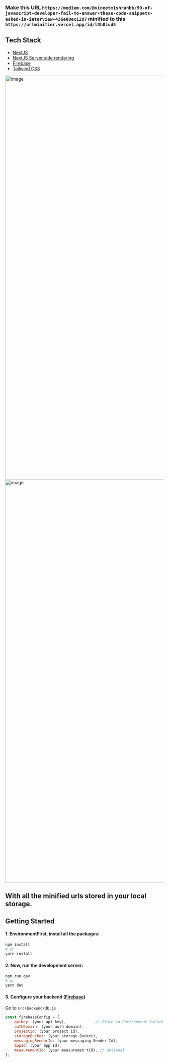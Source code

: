### Make this URL `https://medium.com/@vineetmishrahbk/90-of-javascript-developer-fail-to-answer-these-code-snippets-asked-in-interview-436e00ec1287` minified to this `https://urlminifier.vercel.app/id/l3h0iud5`

## Tech Stack

- [NextJS](https://nextjs.org/)
- [NextJS Server side rendering](https://nextjs.org/docs/basic-features/data-fetching/get-server-side-props)
- [Firebase](https://firebase.google.com/)
- [Tailwind CSS](https://tailwindcss.com/)

<img width="1280" alt="image" src="https://user-images.githubusercontent.com/91727830/172045752-6770f18d-9843-4390-a532-0e54d3cac46d.png">
<img width="1280" alt="image" src="https://user-images.githubusercontent.com/91727830/172045838-6b7061e2-9098-44ac-b3d3-0480bc5c21e8.png">

## With all the minified urls stored in your local storage.

## Getting Started

#### 1. EnvironmentFirst, install all the packages:

```bash
npm install
# or
yarn install
```

#### 2. Now, run the development server:

```bash
npm run dev
# or
yarn dev
```

#### 3. Configure your backend ([Firebase](https://firebase.google.com/))
Go to `src\backend\db.js`
```js script
const firebaseConfig = {
    apiKey: (your api key),             // Store in Environment Variable
    authDomain: (your auth domain),
    projectId: (your project id),
    storageBucket: (your storage Bucket),
    messagingSenderId: (your messaging Sender Id),
    appId: (your app Id),
    measurementId: (your measuremen tId), // Optional
};
```
